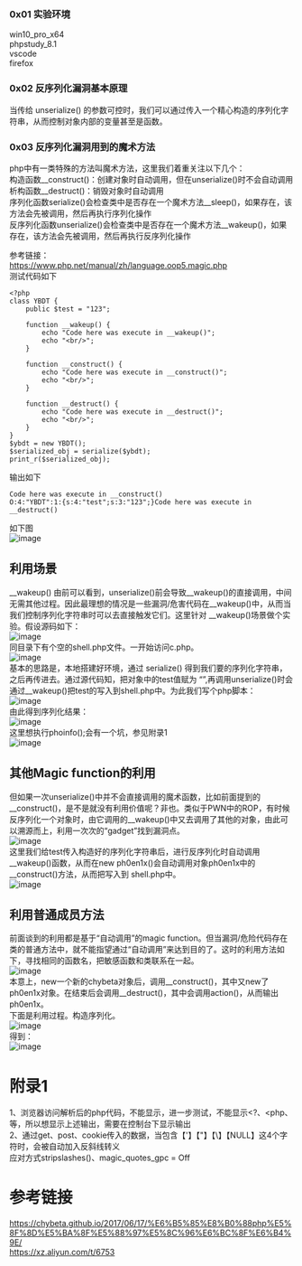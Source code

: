 ### 0x01 实验环境
win10_pro_x64  
phpstudy_8.1  
vscode  
firefox  

### 0x02 反序列化漏洞基本原理
当传给 unserialize() 的参数可控时，我们可以通过传入一个精心构造的序列化字符串，从而控制对象内部的变量甚至是函数。

### 0x03 反序列化漏洞用到的魔术方法
php中有一类特殊的方法叫魔术方法，这里我们着重关注以下几个：  
构造函数__construct()：创建对象时自动调用，但在unserialize()时不会自动调用  
析构函数__destruct()：销毁对象时自动调用  
序列化函数serialize()会检查类中是否存在一个魔术方法__sleep()，如果存在，该方法会先被调用，然后再执行序列化操作  
反序列化函数unserialize()会检查类中是否存在一个魔术方法__wakeup()，如果存在，该方法会先被调用，然后再执行反序列化操作  

参考链接：  
https://www.php.net/manual/zh/language.oop5.magic.php  
测试代码如下  
```
<?php
class YBDT {
    public $test = "123";

    function __wakeup() {
        echo "Code here was execute in __wakeup()";
        echo "<br/>";
    }

    function __construct() {
        echo "Code here was execute in __construct()";
        echo "<br/>";
    }

    function __destruct() {
        echo "Code here was execute in __destruct()";
        echo "<br/>";
    }
}
$ybdt = new YBDT();
$serialized_obj = serialize($ybdt);
print_r($serialized_obj);
```
输出如下  
```
Code here was execute in __construct()
O:4:"YBDT":1:{s:4:"test";s:3:"123";}Code here was execute in __destruct()
```
如下图  
![image](./a.png)  




## 利用场景
__wakeup()
由前可以看到，unserialize()前会导致__wakeup()的直接调用，中间无需其他过程。因此最理想的情况是一些漏洞/危害代码在__wakeup()中，从而当我们控制序列化字符串时可以去直接触发它们。这里针对 __wakeup()场景做个实验。假设源码如下：  
![image](./6.png)  
同目录下有个空的shell.php文件。一开始访问c.php。  
![image](./7.png)  
基本的思路是，本地搭建好环境，通过 serialize() 得到我们要的序列化字符串，之后再传进去。通过源代码知，把对象中的test值赋为 “<?php phpinfo(); ?>”,再调用unserialize()时会通过__wakeup()把test的写入到shell.php中。为此我们写个php脚本：  
![image](./8.png)  
由此得到序列化结果：  
![image](./9.png)  
这里想执行phoinfo();会有一个坑，参见附录1  
![image](./10.png)  

## 其他Magic function的利用
但如果一次unserialize()中并不会直接调用的魔术函数，比如前面提到的__construct()，是不是就没有利用价值呢？非也。类似于PWN中的ROP，有时候反序列化一个对象时，由它调用的__wakeup()中又去调用了其他的对象，由此可以溯源而上，利用一次次的“gadget”找到漏洞点。  
![image](./11.png)  
这里我们给test传入构造好的序列化字符串后，进行反序列化时自动调用 __wakeup()函数，从而在new ph0en1x()会自动调用对象ph0en1x中的__construct()方法，从而把<?php phpinfo() ?>写入到 shell.php中。  
![image](./12.png)  

## 利用普通成员方法
前面谈到的利用都是基于“自动调用”的magic function。但当漏洞/危险代码存在类的普通方法中，就不能指望通过“自动调用”来达到目的了。这时的利用方法如下，寻找相同的函数名，把敏感函数和类联系在一起。  
![image](./13.png)  
本意上，new一个新的chybeta对象后，调用__construct()，其中又new了ph0en1x对象。在结束后会调用__destruct()，其中会调用action()，从而输出 ph0en1x。  
下面是利用过程。构造序列化。  
![image](./14.png)  
得到：  
![image](./15.png)  

# 附录1
1、浏览器访问解析后的php代码，不能显示<?php phpinfo(); ?>，进一步测试，不能显示<?、<php、等，所以想显示上述输出，需要在控制台下显示输出  
2、通过get、post、cookie传入的数据，当包含【'】【"】【\】【NULL】这4个字符时，会被自动加入反斜线转义  
应对方式stripslashes()、magic_quotes_gpc = Off

# 参考链接
https://chybeta.github.io/2017/06/17/%E6%B5%85%E8%B0%88php%E5%8F%8D%E5%BA%8F%E5%88%97%E5%8C%96%E6%BC%8F%E6%B4%9E/  
https://xz.aliyun.com/t/6753
